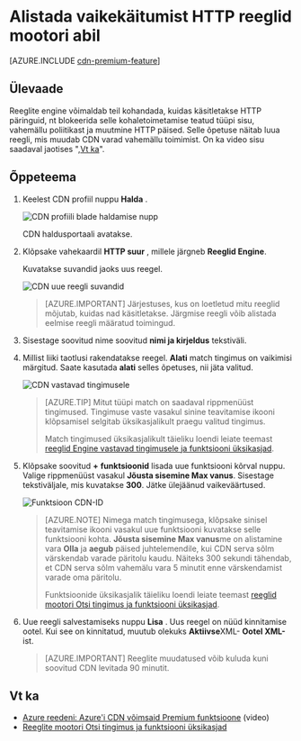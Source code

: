 <properties
    pageTitle="Alistamine HTTP vaikekäitumise Azure'i CDN reeglid mootori abil | Microsoft Azure'i"
    description="Reeglite engine võimaldab teil kohandada, kuidas HTTP päringuid käsitletakse Azure'i CDN-ID, nt blokeerida selle kohaletoimetamise teatud tüüpi sisu, määratleda vahemällu poliitika ja muutke HTTP päised."
    services="cdn"
    documentationCenter=""
    authors="camsoper"
    manager="erikre"
    editor=""/>

<tags
    ms.service="cdn"
    ms.workload="tbd"
    ms.tgt_pltfrm="na"
    ms.devlang="na"
    ms.topic="article"
    ms.date="07/28/2016"
    ms.author="casoper"/>

# <a name="override-default-http-behavior-using-the-rules-engine"></a>Alistada vaikekäitumist HTTP reeglid mootori abil

[AZURE.INCLUDE [cdn-premium-feature](../../includes/cdn-premium-feature.md)]

## <a name="overview"></a>Ülevaade

Reeglite engine võimaldab teil kohandada, kuidas käsitletakse HTTP päringuid, nt blokeerida selle kohaletoimetamise teatud tüüpi sisu, vahemällu poliitikast ja muutmine HTTP päised.  Selle õpetuse näitab luua reegli, mis muudab CDN varad vahemällu toimimist.  On ka video sisu saadaval jaotises ",[Vt ka](#see-also)".

## <a name="tutorial"></a>Õppeteema

1. Keelest CDN profiil nuppu **Halda** .

    ![CDN profiili blade haldamise nupp](./media/cdn-rules-engine/cdn-manage-btn.png)

    CDN haldusportaali avatakse.

2. Klõpsake vahekaardil **HTTP suur** , millele järgneb **Reeglid Engine**.

    Kuvatakse suvandid jaoks uus reegel.

    ![CDN uue reegli suvandid](./media/cdn-rules-engine/cdn-new-rule.png)

    >[AZURE.IMPORTANT] Järjestuses, kus on loetletud mitu reeglid mõjutab, kuidas nad käsitletakse. Järgmise reegli võib alistada eelmise reegli määratud toimingud.
    
3. Sisestage soovitud nime soovitud **nimi ja kirjeldus** tekstiväli.

4. Millist liiki taotlusi rakendatakse reegel.  **Alati** match tingimus on vaikimisi märgitud.  Saate kasutada **alati** selles õpetuses, nii jäta valitud.

    ![CDN vastavad tingimusele](./media/cdn-rules-engine/cdn-request-type.png)

    >[AZURE.TIP] Mitut tüüpi match on saadaval rippmenüüst tingimused.  Tingimuse vaste vasakul sinine teavitamise ikooni klõpsamisel selgitab üksikasjalikult praegu valitud tingimus.
    >
    >Match tingimused üksikasjalikult täieliku loendi leiate teemast [reeglid Engine vastavad tingimusele ja funktsiooni üksikasjad](https://msdn.microsoft.com/library/mt757336.aspx#Anchor_0).

5.  Klõpsake soovitud **+** **funktsioonid** lisada uue funktsiooni kõrval nuppu.  Valige rippmenüüst vasakul **Jõusta sisemine Max vanus**.  Sisestage tekstiväljale, mis kuvatakse **300**.  Jätke ülejäänud vaikeväärtused.

    ![Funktsioon CDN-ID](./media/cdn-rules-engine/cdn-new-feature.png)

    >[AZURE.NOTE] Nimega match tingimusega, klõpsake sinisel teavitamise ikooni vasakul uue funktsiooni kuvatakse selle funktsiooni kohta.  **Jõusta sisemine Max vanus**me on alistamine vara **Olla** ja **aegub** päised juhtelemendile, kui CDN serva sõlm värskendab varade päritolu kaudu.  Näiteks 300 sekundi tähendab, et CDN serva sõlm vahemälu vara 5 minutit enne värskendamist varade oma päritolu.
    >
    >Funktsioonide üksikasjalik täieliku loendi leiate teemast [reeglid mootori Otsi tingimus ja funktsiooni üksikasjad](https://msdn.microsoft.com/library/mt757336.aspx#Anchor_1).

6.  Uue reegli salvestamiseks nuppu **Lisa** .  Uus reegel on nüüd kinnitamise ootel. Kui see on kinnitatud, muutub olekuks **Aktiivse**XML- **Ootel XML-** ist.

    >[AZURE.IMPORTANT] Reeglite muudatused võib kuluda kuni soovitud CDN levitada 90 minutit.

## <a name="see-also"></a>Vt ka
* [Azure reedeni: Azure'i CDN võimsaid Premium funktsioone](https://azure.microsoft.com/documentation/videos/azure-cdns-powerful-new-premium-features/) (video)
* [Reeglite mootori Otsi tingimus ja funktsiooni üksikasjad](https://msdn.microsoft.com/library/mt757336.aspx)
